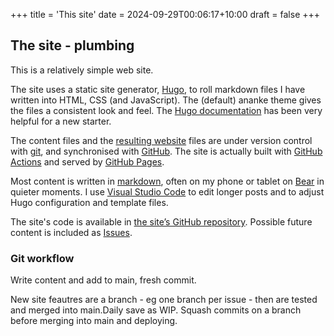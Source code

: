 +++
title = 'This site'
date = 2024-09-29T00:06:17+10:00
draft = false
+++

## The site - plumbing

This is a relatively simple web site.

The site uses a static site generator, [Hugo](https://gohugo.io), to roll markdown files I have written into HTML, CSS (and JavaScript). The (default) ananke theme gives the files a consistent look and feel. The [Hugo documentation](https://gohugo.io/documentation/) has been very helpful for a new starter.

The content files and the [resulting website](http://daviddehoog.github.io) files are under version control with [git](https://git-scm.com), and synchronised with [GitHub](https://github.com). The site is actually built with [GitHub Actions](https://github.com/features/actions) and served by [GitHub Pages](https://pages.github.com).

Most content is written in [markdown](https://www.markdownguide.org), often on my phone or tablet on [Bear](https://bear.app) in quieter moments. I use [Visual Studio Code](https://code.visualstudio.com) to edit longer posts and to adjust Hugo configuration and template files.

The site's code is available in [the site’s GitHub repository](https://github.com/daviddehoog/daviddehoog.github.io). Possible future content is included as [Issues](https://github.com/daviddehoog/daviddehoog.github.io/issues).

### Git workflow

Write content and add to main, fresh commit.

New site feautres are a branch - eg one branch per issue - then are tested and merged into main.Daily save as WIP.  Squash commits on a branch before merging into main and deploying.

